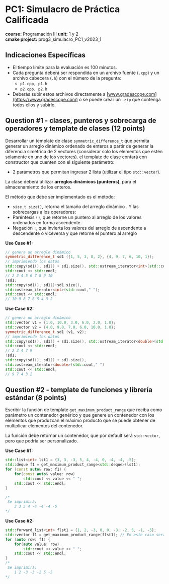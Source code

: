 # PC1: Simulacro de Práctica Calificada
**course:** Programación III
**unit:** 1 y 2  
**cmake project:** prog3_simulacro_PC1_v2023_1
## Indicaciones Específicas
- El tiempo límite para la evaluación es 100 minutos.
- Cada pregunta deberá ser respondida en un archivo fuente (`.cpp`) y un archivo cabecera (`.h`) con el número de la pregunta:
    - `p1.cpp, p1.h`
    - `p2.cpp, p2.h`
- Deberás subir estos archivos directamente a [www.gradescope.com](https://www.gradescope.com) o se puede crear un `.zip` que contenga todos ellos y subirlo.

## Question #1 - clases, punteros y sobrecarga de operadores y template de clases (12 points)

Desarrollar un template de clase `symmetric_difference_t` que permita generar un arreglo dinámico ordenado de enteros a partir de generar la diferencia simétrica de 2 vectores (considerar solo los elementos que estén solamente en uno de los vectores). el template de clase contará con  constructor que cuenten con el siguiente parámetro:
- 2 parámetros que permitan ingresar 2 lista (utilizar el tipo `std::vector`).

La clase deberá utilizar **arreglos dinámicos (punteros)**, para el almacenamiento de los enteros. 

El método que debe ser implementado es el método:

- `size_t size()`, retorna el tamaño del arreglo dinámico .
Y las sobrecargas a los operadores:
- Paréntesis `()`, que retorne un puntero al arreglo de los valores ordenados en forma ascendente.
- Negación `!`, que invierta los valores del arreglo de ascendente a descendente o viceversa y que retorne el puntero al arreglo

**Use Case #1:**
```cpp
// genera un arreglo dinámico
symmetric_difference_t sd1 ({1, 5, 3, 8, 2}, {4, 9, 7, 6, 10, 1});
// imprimiendo los datos
std::copy(sd1(), sd1() + sd1.size(), std::ostream_iterator<int>(std::cout," ");
std::cout << std::endl;
// 2 3 4 5 6 7 8 9 10
!sd1;
std::copy(sd1(), sd1()+sd1.size(), 
std::ostream_iterator<int>(std::cout," ");
std::cout << std::endl;
// 10 9 8 7 6 5 4 3 2
```

**Use Case #2:**
```cpp
// genera un arreglo dinámico
std::vector v1 = {1.0, 10.0, 3.0, 6.0, 2.0, 1.0};
std::vector v2 = {4.0, 9.0, 7.0, 6.0, 10.0, 1.0};
symmetric_difference_t sd1 (v1, v2);
// imprimiendo los datos
std::copy(sd1(), sd1() + sd1.size(), std::ostream_iterator<double>(std::cout," ")
std::cout << std::endl;
// 2 3 4 7 9
!sd1;
std::copy(sd1(), sd1() + sd1.size(),
std::ostream_iterator<double>(std::cout," ")
std::cout << std::endl;
// 9 7 4 3 2

```

## Question #2 - template de funciones y librería estándar (8 points)

Escribir la función de template `get_maximum_product_range` que reciba como parámetro un contenedor genérico y que genere un contenedor con los elementos que produzcan el máximo producto que se puede obtener de multiplicar elementos del contenedor.  

La función debe retornar un contenedor, que por default será `std::vector`, pero que podría ser personalizado.

**Use Case #1:**
```cpp
std::list<int> lst1 = {3, 3, -3, 5, 4, -4, 0, -4, -4, -5};
std::deque f1 = get_maximum_product_range<std::deque>(lst1);
for (const auto& row: f1) {
	for(const auto& value: row)
		std::cout << value << " ";
	std::cout << std::endl;
}

/*
 Se imprimirá:
    3 3 5 4 -4 -4 -4 -5
*/
```

**Use Case #2:**
```cpp
std::forward_list<int> flst1 = {1, 2, -3, 0, 0, -3, -2, 5, -1, -5};
std::vector f1 = get_maximum_product_range(flst1); // En este caso sera vector
for (auto row: f1) {
	for(auto value: row)
		std::cout << value << " ";
	std::cout << std::endl;
}
/*
 Se imprimirá:
    1 2 -3 -3 -2 5 -5
*/
```
